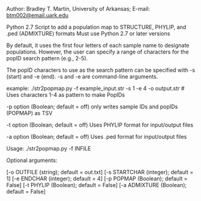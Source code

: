 Author: 
Bradley T. Martin, University of Arkansas; 
E-mail: btm002@email.uark.edu

Python 2.7 Script to add a population map to STRUCTURE, PHYLIP, and .ped (ADMIXTURE) formats
Must use Python 2.7 or later versions

By default, it uses the first four letters of each sample name to designate populations.
However, the user can specify a range of characters for the popID search pattern (e.g., 2-5).

The popID characters to use as the search pattern can be specified with -s (start) and -e (end).
-s and -e are command-line arguments.

example: ./str2popmap.py -f example_input.str -s 1 -e 4 -o output.str # Uses characters 1-4 as pattern
to make PopIDs

-p option (Boolean; default = off) only writes sample IDs and popIDs (POPMAP) as TSV

-t option (Boolean; default = off) Uses PHYLIP format for input/output files

-a option (Boolean; default = off) Uses .ped format for input/output files


Usage: ./str2popmap.py -f INFILE

Optional arguments:

[-o OUTFILE (string); default = out.txt]
[-s STARTCHAR (integer); default = 1] 
[-e ENDCHAR (integer); default = 4]
[-p POPMAP (Boolean); default = False]
[-t PHYLIP (Boolean); default = False]
[-a ADMIXTURE (Boolean); default = False]
